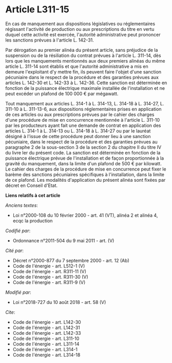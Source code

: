 # Article L311-15

En cas de manquement aux dispositions législatives ou réglementaires régissant l'activité de production ou aux prescriptions
du titre en vertu duquel cette activité est exercée, l'autorité administrative peut prononcer les sanctions prévues à
l'article L. 142-31. 

Par dérogation au premier alinéa du présent article, sans préjudice de la suspension ou de la résiliation du contrat prévues
à l'article L. 311-14, dès lors que les manquements mentionnés aux deux premiers alinéas du même article L. 311-14 sont
établis et que l'autorité administrative a mis en demeure l'exploitant d'y mettre fin, ils peuvent faire l'objet d'une
sanction pécuniaire dans le respect de la procédure et des garanties prévues aux articles L. 142-30 et L. 142-33 à L. 142-36.
Cette sanction est déterminée en fonction de la puissance électrique maximale installée de l'installation et ne peut excéder
un plafond de 100 000 € par mégawatt. 

Tout manquement aux articles L. 314-1 à L. 314-13, L. 314-18 à L. 314-27, L. 311-10 à L. 311-13-6, aux dispositions
réglementaires prises en application de ces articles ou aux prescriptions prévues par le cahier des charges d'une procédure
de mise en concurrence mentionnée à l'article L. 311-10 par les producteurs ayant fait une demande de contrat en application
des articles L. 314-1 à L. 314-13 ou L. 314-18 à L. 314-27 ou par le lauréat désigné à l'issue de cette procédure peut donner
lieu à une sanction pécuniaire, dans le respect de la procédure et des garanties prévues au paragraphe 2 de la sous-section 3
de la section 2 du chapitre II du titre IV du livre Ier du présent code. La sanction est déterminée en fonction de la
puissance électrique prévue de l'installation et de façon proportionnée à la gravité du manquement, dans la limite d'un
plafond de 500 € par kilowatt. Le cahier des charges de la procédure de mise en concurrence peut fixer le barème des
sanctions pécuniaires spécifiques à l'installation, dans la limite de ce plafond. Les modalités d'application du présent
alinéa sont fixées par décret en Conseil d'Etat.

**Liens relatifs à cet article**

_Anciens textes_:

  - Loi n°2000-108 du 10 février 2000 - art. 41 (VT), alinéa 2 et alinéa 4, ecqc la production

_Codifié par_:

  - Ordonnance n°2011-504 du 9 mai 2011 - art. (V)

_Cité par_:

  - Décret n°2000-877 du 7 septembre 2000 - art. 12 (Ab)
  - Code de l'énergie - art. L512-1 (V)
  - Code de l'énergie - art. R311-11 (V)
  - Code de l'énergie - art. R311-30 (V)
  - Code de l'énergie - art. R311-9 (V)

_Modifié par_:

  - Loi n°2018-727 du 10 août 2018 - art. 58 (V)

_Cite_:

  - Code de l'énergie - art. L142-30
  - Code de l'énergie - art. L142-31
  - Code de l'énergie - art. L142-33
  - Code de l'énergie - art. L311-10
  - Code de l'énergie - art. L311-14
  - Code de l'énergie - art. L314-1
  - Code de l'énergie - art. L314-18
